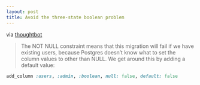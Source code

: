 ```yaml
---
layout: post
title: Avoid the three-state boolean problem
---
```


via [thoughtbot](https://thoughtbot.com/blog/avoid-the-threestate-boolean-problem)

>The NOT NULL constraint means that this migration will fail if we have existing users, because Postgres doesn’t know what to set the column values to other than NULL. We get around this by adding a default value:

```ruby
add_column :users, :admin, :boolean, null: false, default: false
```
